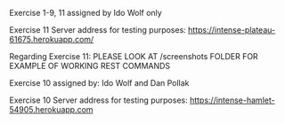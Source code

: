 Exercise 1-9, 11 assigned by Ido Wolf only

Exercise 11 Server address for testing purposes: https://intense-plateau-61675.herokuapp.com/

Regarding Exercise 11: PLEASE LOOK AT /screenshots FOLDER FOR EXAMPLE OF WORKING REST COMMANDS

Exercise 10 assigned by: Ido Wolf and Dan Pollak

Exercise 10 Server address for testing purposes: https://intense-hamlet-54905.herokuapp.com
